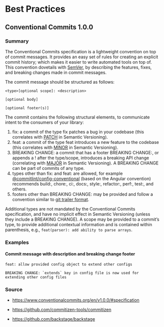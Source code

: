 # Best Practices


## Conventional Commits 1.0.0

### Summary

The Conventional Commits specification is a lightweight convention on top of commit messages. It provides an easy set of rules for creating an explicit commit history; which makes it easier to write automated tools on top of. This convention dovetails with [SemVer](http://semver.org/), by describing the features, fixes, and breaking changes made in commit messages.

The commit message should be structured as follows:


```
<type>[optional scope]: <description>

[optional body]

[optional footer(s)]

```
The commit contains the following structural elements, to communicate intent to the consumers of your library:

1. fix: a commit of the type fix patches a bug in your codebase (this correlates with [PATCH](http://semver.org/#summary) in Semantic Versioning).
2. feat: a commit of the type feat introduces a new feature to the codebase (this correlates with [MINOR](http://semver.org/#summary) in Semantic Versioning).
3. BREAKING CHANGE: a commit that has a footer BREAKING CHANGE:, or appends a ! after the type/scope, introduces a breaking API change (correlating with [MAJOR](http://semver.org/#summary) in Semantic Versioning). A BREAKING CHANGE can be part of commits of any type.
4. types other than fix: and feat: are allowed, for example [@commitlint/config-conventional](https://www.conventionalcommits.org/en/v1.0.0/#specification:~:text=%40commitlint/config%2Dconventional) (based on the Angular convention) recommends build:, chore:, ci:, docs:, style:, refactor:, perf:, test:, and others.
5. footers other than BREAKING CHANGE: <description> may be provided and follow a convention similar to [git trailer format](https://git-scm.com/docs/git-interpret-trailers).

Additional types are not mandated by the Conventional Commits specification, and have no implicit effect in Semantic Versioning (unless they include a BREAKING CHANGE). A scope may be provided to a commit’s type, to provide additional contextual information and is contained within parenthesis, e.g., `feat(parser): add ability to parse arrays`.

### Examples

#### Commit message with description and breaking change footer

```
feat: allow provided config object to extend other configs

BREAKING CHANGE: `extends` key in config file is now used for extending other config files
````

### Source

- https://www.conventionalcommits.org/en/v1.0.0/#specification
- https://github.com/commitizen-tools/commitizen

- https://github.com/backstage/backstage